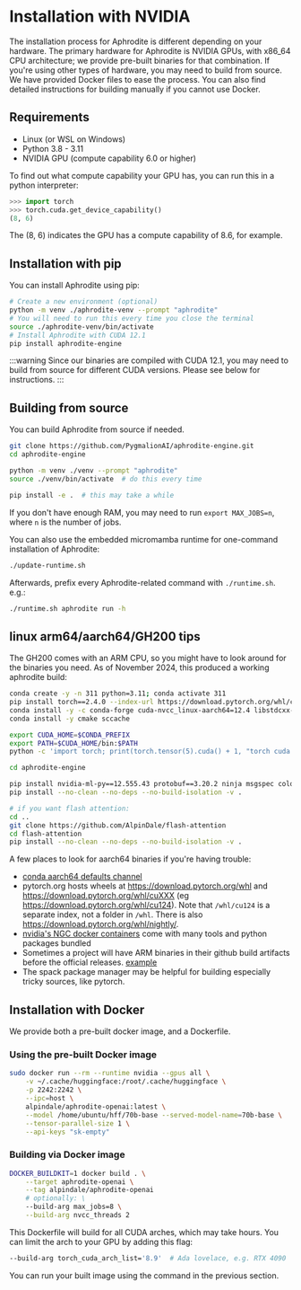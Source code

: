 
# Installation with NVIDIA

The installation process for Aphrodite is different depending on your hardware. The primary hardware for Aphrodite is NVIDIA GPUs, with x86_64 CPU architecture; we provide pre-built binaries for that combination. If you're using other types of hardware, you may need to build from source. We have provided Docker files to ease the process. You can also find detailed instructions for building manually if you cannot use Docker.


## Requirements

- Linux (or WSL on Windows)
- Python 3.8 - 3.11
- NVIDIA GPU (compute capability 6.0 or higher)

To find out what compute capability your GPU has, you can run this in a python interpreter:

```py
>>> import torch
>>> torch.cuda.get_device_capability()
(8, 6)
```

The (8, 6) indicates the GPU has a compute capability of 8.6, for example.


## Installation with pip

You can install Aphrodite using pip:

```sh
# Create a new environment (optional)
python -m venv ./aphrodite-venv --prompt "aphrodite"
# You will need to run this every time you close the terminal
source ./aphrodite-venv/bin/activate
# Install Aphrodite with CUDA 12.1
pip install aphrodite-engine
```

:::warning
Since our binaries are compiled with CUDA 12.1, you may need to build from source for different CUDA versions. Please see below for instructions.
:::

## Building from source

You can build Aphrodite from source if needed.

```sh
git clone https://github.com/PygmalionAI/aphrodite-engine.git
cd aphrodite-engine

python -m venv ./venv --prompt "aphrodite"
source ./venv/bin/activate  # do this every time

pip install -e .  # this may take a while
```

If you don't have enough RAM, you may need to run `export MAX_JOBS=n`, where `n` is the number of jobs.

You can also use the embedded micromamba runtime for one-command installation of Aphrodite:

```sh
./update-runtime.sh
```

Afterwards, prefix every Aphrodite-related command with `./runtime.sh`. e.g.:
```sh
./runtime.sh aphrodite run -h
```

## linux arm64/aarch64/GH200 tips

The GH200 comes with an ARM CPU, so you might have to look around for the binaries you need.
As of November 2024, this produced a working aphrodite build:

```sh
conda create -y -n 311 python=3.11; conda activate 311
pip install torch==2.4.0 --index-url https://download.pytorch.org/whl/cu124
conda install -y -c conda-forge cuda-nvcc_linux-aarch64=12.4 libstdcxx-ng=12
conda install -y cmake sccache

export CUDA_HOME=$CONDA_PREFIX
export PATH=$CUDA_HOME/bin:$PATH
python -c 'import torch; print(torch.tensor(5).cuda() + 1, "torch cuda ok")'

cd aphrodite-engine

pip install nvidia-ml-py==12.555.43 protobuf==3.20.2 ninja msgspec coloredlogs portalocker pytimeparse -r requirements-common.txt
pip install --no-clean --no-deps --no-build-isolation -v .

# if you want flash attention:
cd ..
git clone https://github.com/AlpinDale/flash-attention
cd flash-attention
pip install --no-clean --no-deps --no-build-isolation -v .
```

A few places to look for aarch64 binaries if you're having trouble:

- [conda aarch64 defaults channel](https://repo.anaconda.com/pkgs/main/linux-aarch64/)
- pytorch.org hosts wheels at https://download.pytorch.org/whl and https://download.pytorch.org/whl/cuXXX (eg https://download.pytorch.org/whl/cu124). Note that `/whl/cu124` is a separate index, not a folder in `/whl`. There is also https://download.pytorch.org/whl/nightly/.
- [nvidia's NGC docker containers](https://catalog.ngc.nvidia.com/orgs/nvidia/containers/pytorch/tags) come with many tools and python packages bundled
- Sometimes a project will have ARM binaries in their github build artifacts before the official releases. [example](https://github.com/pytorch/pytorch/actions/workflows/generated-linux-aarch64-binary-manywheel-nightly.yml)
- The spack package manager may be helpful for building especially tricky sources, like pytorch.

## Installation with Docker
We provide both a pre-built docker image, and a Dockerfile.

### Using the pre-built Docker image

```sh
sudo docker run --rm --runtime nvidia --gpus all \
    -v ~/.cache/huggingface:/root/.cache/huggingface \
    -p 2242:2242 \
    --ipc=host \
    alpindale/aphrodite-openai:latest \
    --model /home/ubuntu/hff/70b-base --served-model-name=70b-base \
    --tensor-parallel-size 1 \
    --api-keys "sk-empty"
```

### Building via Docker image

```sh
DOCKER_BUILDKIT=1 docker build . \
    --target aphrodite-openai \
    --tag alpindale/aphrodite-openai
    # optionally: \
    --build-arg max_jobs=8 \
    --build-arg nvcc_threads 2
```

This Dockerfile will build for all CUDA arches, which may take hours. You can limit the arch to your GPU by adding this flag:

```sh
--build-arg torch_cuda_arch_list='8.9'  # Ada lovelace, e.g. RTX 4090
```

You can run your built image using the command in the previous section.
